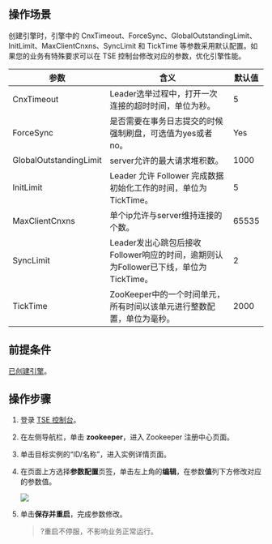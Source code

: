 ## 操作场景

创建引擎时，引擎中的 CnxTimeout、ForceSync、GlobalOutstandingLimit、InitLimit、MaxClientCnxns、SyncLimit 和 TickTime 等参数采用默认配置。如果您的业务有特殊要求可以在 TSE 控制台修改对应的参数，优化引擎性能。

| 参数                   | 含义                                                         | 默认值 |
| ---------------------- | ------------------------------------------------------------ | ------ |
| CnxTimeout             | Leader选举过程中，打开一次连接的超时时间，单位为秒。         | 5      |
| ForceSync              | 是否需要在事务日志提交的时候强制刷盘，可选值为yes或者no。    | Yes    |
| GlobalOutstandingLimit | server允许的最大请求堆积数。                                 | 1000   |
| InitLimit              | Leader 允许 Follower 完成数据初始化工作的时间，单位为TickTime。 | 5      |
| MaxClientCnxns         | 单个ip允许与server维持连接的个数。                           | 65535  |
| SyncLimit              | Leader发出心跳包后接收Follower响应的时间，逾期则认为Follower已下线，单位为TickTime。 | 2      |
| TickTime               | ZooKeeper中的一个时间单元，所有时间以该单元进行整数配置，单位为毫秒。 | 2000   |

## 前提条件

[已创建引擎](https://cloud.tencent.com/document/product/1364/58416)。

## 操作步骤

1. 登录 [TSE 控制台](https://console.cloud.tencent.com/tse)。

2. 在左侧导航栏，单击 **zookeeper**，进入 Zookeeper 注册中心页面。

3. 单击目标实例的“ID/名称”，进入实例详情页面。

4. 在页面上方选择**参数配置**页签，单击左上角的**编辑**，在参数**值**列下方修改对应的参数值。

   ![](https://qcloudimg.tencent-cloud.cn/raw/8b0716ff7c68d0f62f5a0b2a063e7d0d.png)

5. 单击**保存并重启**，完成参数修改。

   > ?重启不停服，不影响业务正常运行。

   
